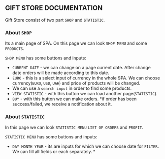 
## GIFT STORE DOCUMENTATION

Gift Store consist of two part `SHOP` and `STATISTIC`.


### About `SHOP`

Its a main page of SPA. On this page we can look `SHOP MENU` and some `PRODUCTS`.

`SHOP MENU` has some buttons and inputs:

- `CURRENT DATE` - we can change on a page current date. After change date orders will be made according to this date.
- `EURO` - this is a select input of currency in the whole SPA. We can choose currency(`EURO`, `USD`, `UAH`) and price of products will be changed.
- We can use a `search input` in order to find some products.
- `VIEW STATISTIC` - with this button we can load another page(`STATISTIC`).
- `BUY` - with this button we can make orders.
   *if order has been success/failed, we receive a notification about it.
   
   
 ### About `STATISTIC`
 
 In this page we can look `STATISTIC MENU` `LIST OF ORDERS` and `PROFIT`.
 
 
 `STATISTIC MENU` has some buttons and inputs:

- `DAY MONTH YEAR`  - its are inputs for which we can choose date for `FILTER`. We can fill all fields or each separately.
  *
  
  
 
 
